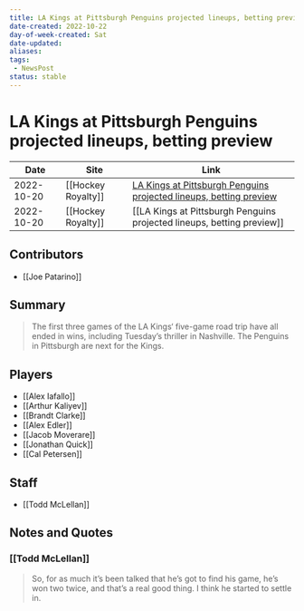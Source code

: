 ```yaml
---
title: LA Kings at Pittsburgh Penguins projected lineups, betting preview
date-created: 2022-10-22
day-of-week-created: Sat
date-updated: 
aliases: 
tags:
 - NewsPost
status: stable
---
```


# LA Kings at Pittsburgh Penguins projected lineups, betting preview

| Date       | Site               | Link                                                                                                                                                                          |
| ---------- | ------------------ | ----------------------------------------------------------------------------------------------------------------------------------------------------------------------------- |
| 2022-10-20 | [[Hockey Royalty]] | [LA Kings at Pittsburgh Penguins projected lineups, betting preview](https://hockeyroyalty.com/2022/10/20/la-kings-at-pittsburgh-penguins-projected-lineups-betting-preview/) |
| 2022-10-20 | [[Hockey Royalty]] | [[LA Kings at Pittsburgh Penguins projected lineups, betting preview]]                                                                                                        |

## Contributors
- [[Joe Patarino]]


## Summary
> The first three games of the LA Kings‘ five-game road trip have all ended in wins, including Tuesday’s thriller in Nashville. The Penguins in Pittsburgh are next for the Kings.


## Players
- [[Alex Iafallo]]
- [[Arthur Kaliyev]]
- [[Brandt Clarke]]
- [[Alex Edler]]
- [[Jacob Moverare]]
- [[Jonathan Quick]]
- [[Cal Petersen]]


## Staff
- [[Todd McLellan]]


## Notes and Quotes
### [[Todd McLellan]]
> So, for as much it’s been talked that he’s got to find his game, he’s won two twice, and that’s a real good thing. I think he started to settle in.

